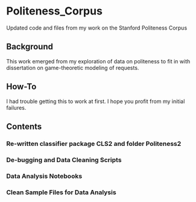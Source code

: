 # Politeness_Corpus
Updated code and files from my work on the Stanford Politeness Corpus

## Background
This work emerged from my exploration of data on politeness to fit in with dissertation on game-theoretic modeling of requests. 

## How-To
I had trouble getting this to work at first. I hope you profit from my initial failures. 

## Contents

### Re-written classifier package CLS2 and folder Politeness2

### De-bugging and Data Cleaning Scripts


### Data Analysis Notebooks

### Clean Sample Files for Data Analysis

